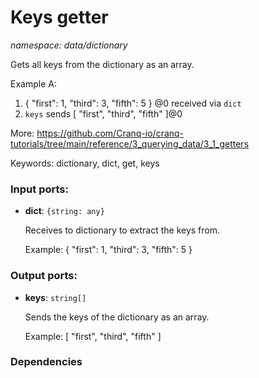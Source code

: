 # Keys getter

_namespace: data/dictionary_

Gets all keys from the dictionary as an array.


Example A:
1. { "first": 1, "third": 3, "fifth": 5 } @0 received via `dict`
2. `keys` sends  [ "first", "third", "fifth" ]@0

More:
https://github.com/Cranq-io/cranq-tutorials/tree/main/reference/3_querying_data/3_1_getters

Keywords: dictionary, dict, get, keys

### Input ports:

* __dict__: ` {string: any} `

    Receives to dictionary to extract the keys from.
    
    Example:
    { "first": 1, "third": 3, "fifth": 5 } 

### Output ports:

* __keys__: ` string[] `

    Sends the keys of the dictionary as an array.
    
    Example:
    [ "first", "third", "fifth" ]

### Dependencies




